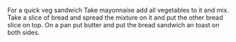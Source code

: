 For a quick veg sandwich
Take mayonnaise add all vegetables to it and mix.
Take a slice of bread and spread the mixture on it and put the other bread slice on top.
On a pan put butter and put the bread sandwich an toast on both sides.